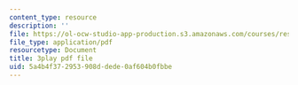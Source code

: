 ```yaml
---
content_type: resource
description: ''
file: https://ol-ocw-studio-app-production.s3.amazonaws.com/courses/res-6-008-digital-signal-processing-spring-2011/5a4b4f372953908ddede0af604b0fbbe_OQNR099y8mM.pdf
file_type: application/pdf
resourcetype: Document
title: 3play pdf file
uid: 5a4b4f37-2953-908d-dede-0af604b0fbbe
---
```

